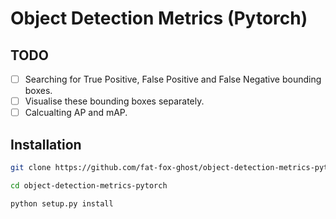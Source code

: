 # Object Detection Metrics (Pytorch)

## TODO

- [ ] Searching for True Positive, False Positive and False Negative bounding
      boxes.
- [ ] Visualise these bounding boxes separately.
- [ ] Calcualting AP and mAP.

## Installation

```sh
git clone https://github.com/fat-fox-ghost/object-detection-metrics-pytorch

cd object-detection-metrics-pytorch

python setup.py install
```